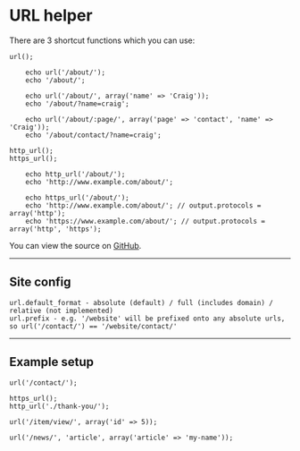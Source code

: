 
# URL helper

There are 3 shortcut functions which you can use:

	url();

		echo url('/about/');
		echo '/about/';

		echo url('/about/', array('name' => 'Craig'));
		echo '/about/?name=craig';

		echo url('/about/:page/', array('page' => 'contact', 'name' => 'Craig'));
		echo '/about/contact/?name=craig';

	http_url();
	https_url();

		echo http_url('/about/');
		echo 'http://www.example.com/about/';

		echo https_url('/about/');
		echo 'http://www.example.com/about/'; // output.protocols = array('http');
		echo 'https://www.example.com/about/'; // output.protocols = array('http', 'https');

You can view the source on [GitHub](https://github.com/craigfrancis/framework/blob/master/framework/0.1/library/class/url.php).

---

## Site config

	url.default_format - absolute (default) / full (includes domain) / relative (not implemented)
	url.prefix - e.g. '/website' will be prefixed onto any absolute urls, so url('/contact/') == '/website/contact/'

---

## Example setup

	url('/contact/');

	https_url();
	http_url('./thank-you/');

	url('/item/view/', array('id' => 5));

	url('/news/', 'article', array('article' => 'my-name'));
